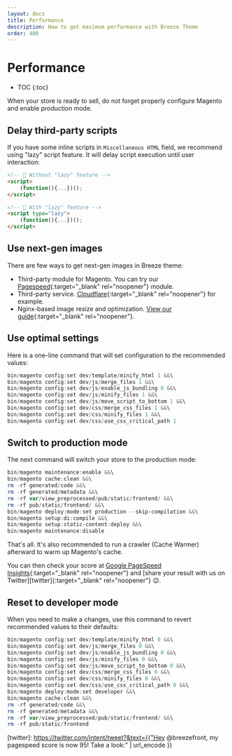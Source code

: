 ```yaml
---
layout: docs
title: Performance
description: How to get maximum performance with Breeze Theme
order: 400
---
```


# Performance

* TOC
{:toc}

When your store is ready to sell, do not forget properly configure Magento
and enable production mode.

## Delay third-party scripts

If you have some inline scripts in `Miscellaneous HTML` field, we recommend using
"lazy" script feature. It will delay script execution until user interaction:

```html
<!-- 🐌 Without "lazy" feature -->
<script>
    (function(){...})();
</script>

<!-- 🦸 With "lazy" feature -->
<script type="lazy">
    (function(){...})();
</script>
```

## Use next-gen images

There are few ways to get next-gen images in Breeze theme:

 -  Third-party module for Magento. You can try our
    [Pagespeed](https://swissuplabs.com/page-speed-magento-2.html){:target="_blank" rel="noopener"} module.
 -  Third-party service. [Cloudflare](https://developers.cloudflare.com/images/){:target="_blank" rel="noopener"}
    for example.
 -  Nginx-based image resize and optimization. [View our guide](/docs/next-gen-images/){:target="_blank" rel="noopener"}.

## Use optimal settings

Here is a one-line command that will set configuration to the recommended
values:

```powershell
bin/magento config:set dev/template/minify_html 1 &&\
bin/magento config:set dev/js/merge_files 1 &&\
bin/magento config:set dev/js/enable_js_bundling 0 &&\
bin/magento config:set dev/js/minify_files 1 &&\
bin/magento config:set dev/js/move_script_to_bottom 1 &&\
bin/magento config:set dev/css/merge_css_files 1 &&\
bin/magento config:set dev/css/minify_files 1 &&\
bin/magento config:set dev/css/use_css_critical_path 1
```

## Switch to production mode

The next command will switch your store to the production mode:

```powershell
bin/magento maintenance:enable &&\
bin/magento cache:clean &&\
rm -rf generated/code &&\
rm -rf generated/metadata &&\
rm -rf var/view_preprocessed/pub/static/frontend/ &&\
rm -rf pub/static/frontend/ &&\
bin/magento deploy:mode:set production --skip-compilation &&\
bin/magento setup:di:compile &&\
bin/magento setup:static-content:deploy &&\
bin/magento maintenance:disable
```

That's all. It's also recommended to run a crawler (Cache Warmer) afterward
to warm up Magento's cache.

You can then check your score at
[Google PageSpeed Insights](https://pagespeed.web.dev/){:target="_blank" rel="noopener"}
and [share your result with us on Twitter][twitter]{:target="_blank" rel="noopener"} 😉.

<!--
## Troubleshooting

Third-party pagespeed modules may broke Breeze scripts. Make sure that the the 
following settings are disabled in third-party modules:

 -  Defer js, rocket scripts --- Breeze frontend uses native js defer out of the box.
 -  Move js to bottom --- Breeze frontend uses default Magento option for this.
-->

## Reset to developer mode

When you need to make a changes, use this command to revert recommended values 
to their defaults:

```powershell
bin/magento config:set dev/template/minify_html 0 &&\
bin/magento config:set dev/js/merge_files 0 &&\
bin/magento config:set dev/js/enable_js_bundling 0 &&\
bin/magento config:set dev/js/minify_files 0 &&\
bin/magento config:set dev/js/move_script_to_bottom 0 &&\
bin/magento config:set dev/css/merge_css_files 0 &&\
bin/magento config:set dev/css/minify_files 0 &&\
bin/magento config:set dev/css/use_css_critical_path 0 &&\
bin/magento deploy:mode:set developer &&\
bin/magento cache:clean &&\
rm -rf generated/code &&\
rm -rf generated/metadata &&\
rm -rf var/view_preprocessed/pub/static/frontend/ &&\
rm -rf pub/static/frontend
```

[twitter]: https://twitter.com/intent/tweet?&text={{"Hey @breezefront, my pagespeed score is now 95! Take a look:" | url_encode }}
